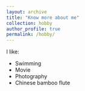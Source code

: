 ```yaml
---
layout: archive
title: "Know more about me"
collection: hobby
author_profile: true
permalink: /hobby/
---
```





I like:
* Swimming
* Movie
* Photography
* Chinese bamboo flute


